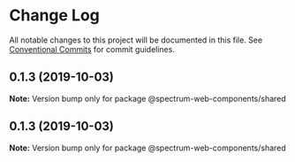 # Change Log

All notable changes to this project will be documented in this file.
See [Conventional Commits](https://conventionalcommits.org) for commit guidelines.

## 0.1.3 (2019-10-03)

**Note:** Version bump only for package @spectrum-web-components/shared

## 0.1.3 (2019-10-03)

**Note:** Version bump only for package @spectrum-web-components/shared
